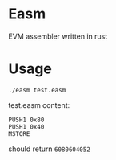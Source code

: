 # Easm
EVM assembler written in rust

# Usage
`./easm test.easm`

test.easm content:

```assembly
PUSH1 0x80
PUSH1 0x40
MSTORE
```

should return `6080604052`
